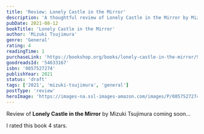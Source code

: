 ```yaml
---
title: 'Review: Lonely Castle in the Mirror'
description: 'A thoughtful review of Lonely Castle in the Mirror by Mizuki Tsujimura'
pubDate: 2021-08-12
bookTitle: 'Lonely Castle in the Mirror'
author: 'Mizuki Tsujimura'
genre: 'General'
rating: 4
readingTime: 1
purchaseLink: 'https://bookshop.org/books/lonely-castle-in-the-mirror/9780857527271'
goodreadsId: '54633167'
isbn: '0857527274'
publishYear: 2021
status: 'draft'
tags: ['2021', 'mizuki-tsujimura', 'general']
postType: 'review'
heroImage: 'https://images-na.ssl-images-amazon.com/images/P/0857527274.01.L.jpg'
---
```


Review of **Lonely Castle in the Mirror** by Mizuki Tsujimura coming soon...

I rated this book 4 stars.